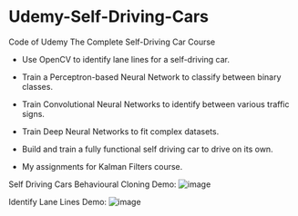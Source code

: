 # Udemy-Self-Driving-Cars
Code of Udemy The Complete Self-Driving Car Course

* Use OpenCV to identify lane lines for a self-driving car.

* Train a Perceptron-based Neural Network to classify between binary classes.

* Train Convolutional Neural Networks to identify between various traffic signs.

* Train Deep Neural Networks to fit complex datasets.

* Build and train a fully functional self driving car to drive on its own.

* My assignments for Kalman Filters course.

Self Driving Cars Behavioural Cloning Demo:
![image](https://github.com/seanxu889/Udemy-Self-Driving-Cars/blob/master/9_Self-Driving_Cars_Behavioural_Cloning/Demo/Demo_Behavioural_Cloning.gif)

Identify Lane Lines Demo:
![image](https://github.com/seanxu889/Udemy-Self-Driving-Cars/blob/master/1_Finding_Lane_Lines/Demo/Demo_identify%20lane_lines.gif)
